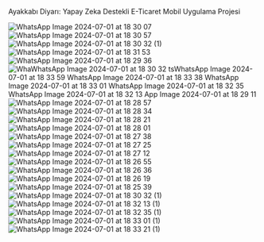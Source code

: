 Ayakkabı Diyarı: Yapay Zeka Destekli E-Ticaret Mobil Uygulama Projesi

![WhatsApp Image 2024-07-01 at 18 30 07](https://github.com/berfinilik/ShopApp/assets/140311905/96aaf20d-0fa0-4703-aa32-d99260fd94f9)  ![WhatsApp Image 2024-07-01 at 18 30 57](https://github.com/berfinilik/ShopApp/assets/140311905/e9aee272-1b80-489b-bb23-acd7760807f7)  ![WhatsApp Image 2024-07-01 at 18 30 32 (1)](https://github.com/berfinilik/ShopApp/assets/140311905/c02397a5-6408-4f67-b481-237f1e2a5b29) 
![WhatsApp Image 2024-07-01 at 18 31 53](https://github.com/berfinilik/ShopApp/assets/140311905/9f78db8e-813a-43c8-9ee7-6f460457d3e4) ![WhatsApp Image 2024-07-01 at 18 29 36](https://github.com/berfinilik/ShopApp/assets/140311905/f8747bfc-dfab-41a9-97de-56844282c595) 
![Wha![WhatsApp Image 2024-07-01 at 18 30 32](https://github.com/berfinilik/ShopApp/assets/140311905/43bceb30-d9a0-4337-9751-ba44afbf3913) ts![WhatsApp Image 2024-07-01 at 18 33 59](https://github.com/berfinilik/ShopApp/assets/140311905/6d665d06-5292-4dba-8f75-d76933b74638)
![WhatsApp Image 2024-07-01 at 18 33 38](https://github.com/berfinilik/ShopApp/assets/140311905/96f5ee62-aa06-4fdc-a666-88e9096b1cba) ![WhatsApp Image 2024-07-01 at 18 33 01](https://github.com/berfinilik/ShopApp/assets/140311905/2d9a6faa-2f4c-467d-b3ae-1066e27f5b14) 
![WhatsApp Image 2024-07-01 at 18 32 35](https://github.com/berfinilik/ShopApp/assets/140311905/89313c02-cae3-49c7-bbad-b5da3c225a6b) ![WhatsApp Image 2024-07-01 at 18 32 13](https://github.com/berfinilik/ShopApp/assets/140311905/5ccbe8b0-f5e0-40bd-8cef-92536fc19881)
App Image 2024-07-01 at 18 29 11](https://github.com/berfinilik/ShopApp/assets/140311905/4f3137d3-b1d5-4fdb-8b18-78238d39489d) ![WhatsApp Image 2024-07-01 at 18 28 57](https://github.com/berfinilik/ShopApp/assets/140311905/92dc44ef-9acb-4f96-9e07-4ef827d7d877)
![WhatsApp Image 2024-07-01 at 18 28 34](https://github.com/berfinilik/ShopApp/assets/140311905/bdf1b67e-022c-4b29-aa93-6ae0b3a29c32) ![WhatsApp Image 2024-07-01 at 18 28 21](https://github.com/berfinilik/ShopApp/assets/140311905/e83eb505-8be5-404d-82ec-c1883c363245)
![WhatsApp Image 2024-07-01 at 18 28 01](https://github.com/berfinilik/ShopApp/assets/140311905/e059dd28-7193-49c7-ba52-ae56ac5e4a65) ![WhatsApp Image 2024-07-01 at 18 27 38](https://github.com/berfinilik/ShopApp/assets/140311905/22656942-661f-4b0d-85cb-6b3e81321671)
![WhatsApp Image 2024-07-01 at 18 27 25](https://github.com/berfinilik/ShopApp/assets/140311905/f6d215e4-50ea-4a03-a1bb-e3cd1d39496b) ![WhatsApp Image 2024-07-01 at 18 27 12](https://github.com/berfinilik/ShopApp/assets/140311905/ca0d6ebd-037e-467d-b201-42571201fae9)
![WhatsApp Image 2024-07-01 at 18 26 55](https://github.com/berfinilik/ShopApp/assets/140311905/d32413ce-2c67-4abb-beed-778b6031d521) ![WhatsApp Image 2024-07-01 at 18 26 36](https://github.com/berfinilik/ShopApp/assets/140311905/efd777eb-f0f9-420c-86f2-9ce1e5e88aef)
![WhatsApp Image 2024-07-01 at 18 26 19](https://github.com/berfinilik/ShopApp/assets/140311905/2758ccf3-2e92-4c0b-a447-754fe95d3481) ![WhatsApp Image 2024-07-01 at 18 25 39](https://github.com/berfinilik/ShopApp/assets/140311905/16bc0c36-b988-49d7-86d0-447bb2d39106)
![WhatsApp Image 2024-07-01 at 18 30 32 (1)](https://github.com/berfinilik/ShopApp/assets/140311905/5d8d0c1f-59f7-419a-a887-19b9ee3609f2) ![WhatsApp Image 2024-07-01 at 18 32 13 (1)](https://github.com/berfinilik/ShopApp/assets/140311905/96d45978-73a5-49db-8061-ac129f560ed2)
![WhatsApp Image 2024-07-01 at 18 32 35 (1)](https://github.com/berfinilik/ShopApp/assets/140311905/143f6fd6-7530-4a6b-a266-bd66d81104a0) ![WhatsApp Image 2024-07-01 at 18 33 01 (1)](https://github.com/berfinilik/ShopApp/assets/140311905/06945fce-0108-4efa-b3cd-56c83e07c671)
![WhatsApp Image 2024-07-01 at 18 33 21 (1)](https://github.com/berfinilik/ShopApp/assets/140311905/8e940425-7094-40ab-8eb1-bb8ef92391d3)
